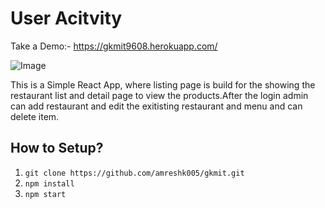 # User Acitvity

Take a Demo:- https://gkmit9608.herokuapp.com/

![Image](https://i.imgur.com/TBp7MgT.jpg)

This is a Simple React App, where listing page is build for the showing the restaurant list and detail page to view the products.After the login admin can add restaurant and edit the exitisting restaurant and menu and can delete item.

## How to Setup?

1. `git clone https://github.com/amreshk005/gkmit.git`
2. `npm install`
3. `npm start`
